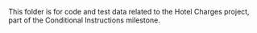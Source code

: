 This folder is for code and test data related to the Hotel Charges project, part of the Conditional Instructions milestone.